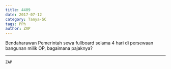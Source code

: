 ```yaml
---
title: 4409
date: 2017-07-12
category: Tanya-SC
tags: PPh
author: ZAP
---
```


Bendaharawan Pemerintah sewa fullboard selama 4 hari di persewaan bangunan milik OP, bagaimana pajaknya?

---



`ZAP`
